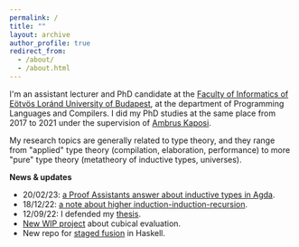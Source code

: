 ```yaml
---
permalink: /
title: ""
layout: archive
author_profile: true
redirect_from:
  - /about/
  - /about.html
---
```


I'm an assistant lecturer and PhD candidate at the [Faculty of Informatics of
Eötvös Loránd University of Budapest](https://www.inf.elte.hu/en/), at the
department of Programming Languages and Compilers. I did my PhD studies at the
same place from 2017 to 2021 under the supervision of [Ambrus
Kaposi](https://akaposi.github.io/).

My research topics are generally related to type theory, and they range from
"applied" type theory (compilation, elaboration, performance) to more "pure"
type theory (metatheory of inductive types, universes).

**News & updates**

- 20/02/23: [a Proof Assistants answer about inductive types in Agda](https://proofassistants.stackexchange.com/a/2002/72).
- 18/12/22: [a note about higher induction-induction-recursion](https://gist.github.com/AndrasKovacs/16ce01ad516b3f757ff5d88276f1c515).
- 12/09/22: I defended my [thesis](pdfs/phdthesis_compact.pdf).
- [New WIP project](https://github.com/AndrasKovacs/cubeval) about cubical evaluation.
- New repo for [staged fusion](https://github.com/AndrasKovacs/staged-fusion) in Haskell.
